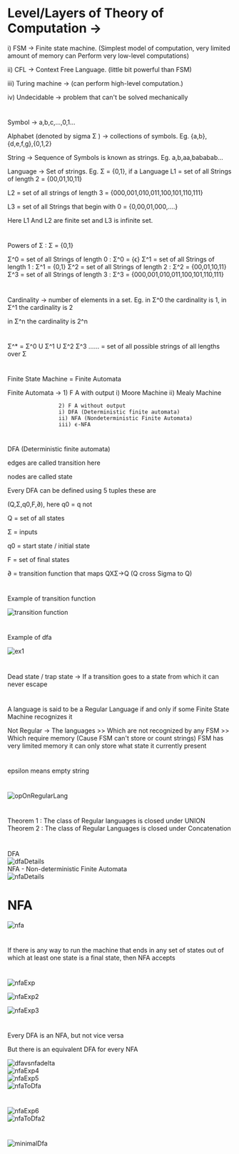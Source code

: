 # Level/Layers of Theory of Computation ->

i) FSM -> Finite state machine. (Simplest model of computation, very limited 
amount of memory can Perform very low-level computations)

ii) CFL -> Context Free Language. (little bit powerful than FSM)

iii) Turing machine -> (can perform high-level computation.)

iv) Undecidable -> problem that can't be solved mechanically


#
Symbol -> a,b,c,...,0,1...

Alphabet (denoted by sigma Σ ) -> collections of symbols. Eg. {a,b},{d,e,f,g},{0,1,2}

String -> Sequence of Symbols is known as strings. Eg. a,b,aa,bababab...

Language -> Set of strings.
Eg. Σ = {0,1}, if a Language L1 = set of all Strings of length 2 = {00,01,10,11}

L2 = set of all strings of length 3 = {000,001,010,011,100,101,110,111}

L3 = set of all Strings that begin with 0 = {0,00,01,000,....}

Here L1 And L2 are finite set and L3 is infinite set.

#
Powers of Σ : Σ = {0,1}

Σ^0 = set of all Strings of length 0 : Σ^0 = {ϵ}
Σ^1 = set of all Strings of length 1 : Σ^1 = {0,1}
Σ^2 = set of all Strings of length 2 : Σ^2 = {00,01,10,11}
Σ^3 = set of all Strings of length 3 : Σ^3 = {000,001,010,011,100,101,110,111}

#
Cardinality -> number of elements in a set.
Eg. in Σ^0 the cardinality is 1, in Σ^1 the cardinality is 2

in Σ^n the cardinality is 2^n

#
Σ^* = Σ^0 U Σ^1 U Σ^2 Σ^3 ......
= set of all possible strings of all lengths over Σ

#
Finite State Machine = Finite Automata

Finite Automata -> 1) F A with output
                    i) Moore Machine
                    ii) Mealy Machine

                    2) F A without output
                    i) DFA (Deterministic finite automata)
                    ii) NFA (Nondeterministic Finite Automata)
                    iii) ϵ-NFA

#
DFA (Deterministic finite automata)

edges are called transition here

nodes are called state

Every DFA can be defined using 5 tuples these are

(Q,Σ,q0,F,∂),  here q0 = q not


Q = set of all states

Σ = inputs

q0 = start state / initial state

F = set of final states

∂ = transition function that maps QXΣ→Q (Q cross Sigma to Q)

#
Example of transition function

![transition function](./ss/transitionFunc.png)

#
Example of dfa

![ex1](./ss/dfaex1.png)


#
Dead state / trap state -> If a transition goes to a state from which it can never escape

#
A language is said to be a Regular Language if and only if some Finite State Machine recognizes it

Not Regular -> The languages
              >> Which are not recognized by any FSM
              >> Which require memory (Cause FSM can't store or count strings)
FSM has very limited memory it can only store what state it currently present
#
epsilon means empty string
#
![opOnRegularLang](./ss/operationsOnRegularLang.PNG)

#
Theorem 1 : The class of Regular languages is closed under UNION
Theorem 2 : The class of Regular Languages is closed under Concatenation

#
DFA  
![dfaDetails](./ss/dfaDetails.PNG)  
NFA - Non-deterministic Finite Automata  
![nfaDetails](./ss/nfaDetails.PNG)  

# NFA
![nfa](./ss/nfaDetails2.PNG)

#
If there is any way to run the machine that ends in any set of states out of which at least one state is a final state, then NFA accepts
#
![nfaExp](./ss/nfaExp.PNG)  
  
![nfaExp2](./ss/nfaExp2.PNG)  
  
![nfaExp3](./ss/nfaExp3.PNG)

#
Every DFA is an NFA, but not vice versa

But there is an equivalent DFA for every NFA

![dfavsnfadelta](./ss/dfavsnfadelta.PNG)  
![nfaExp4](./ss/nfaexp4.PNG)  
![nfaExp5](./ss/nfaExp5.PNG)  
![nfaToDfa](./ss/nfaToDfa.PNG)  
#
![nfaExp6](./ss/nfaExp6.PNG)  
![nfaToDfa2](./ss/nfaToDfa2.PNG)  

#
![minimalDfa](./ss/minimalDfaEx.PNG)  


